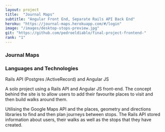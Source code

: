 ```yaml
---
layout: project
title:  "Journal Maps"
subtitle: "Angular Front End, Separate Rails API Back End"
heroku: "https://journal-maps.herokuapp.com/#/login"
image: "/images/desktop-stops-preview.jpg"
git: "https://github.com/pedroeldiablo/final-project-frontend-"
rank: "1"
---
```

<h3>Journal Maps</h3>

<h3>Languages and Technologies</h3>

Rails API (Postgres /ActiveRecord) and Angular JS

A solo project using a Rails API and Angular JS front-end. The concept behind the site is to allow users to add their favourite places to visit and then build walks around them.

Utilising the Google Maps API and the places, geometry and directions libraries to find and then plan journeys between stops. The Rails API stored information about users, their walks as well as the stops that they have created.  
